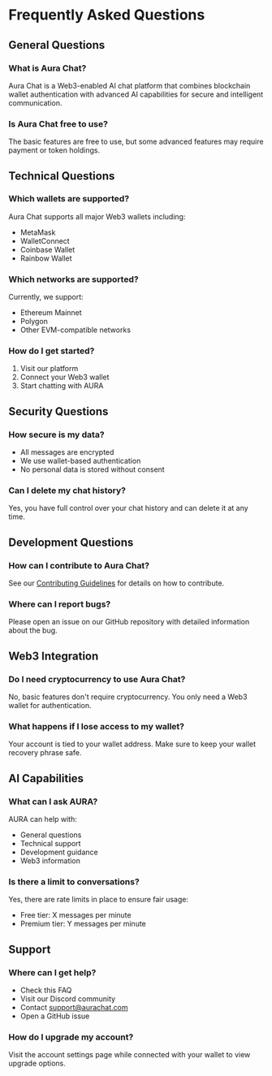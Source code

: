 # Frequently Asked Questions

## General Questions

### What is Aura Chat?
Aura Chat is a Web3-enabled AI chat platform that combines blockchain wallet authentication with advanced AI capabilities for secure and intelligent communication.

### Is Aura Chat free to use?
The basic features are free to use, but some advanced features may require payment or token holdings.

## Technical Questions

### Which wallets are supported?
Aura Chat supports all major Web3 wallets including:
- MetaMask
- WalletConnect
- Coinbase Wallet
- Rainbow Wallet

### Which networks are supported?
Currently, we support:
- Ethereum Mainnet
- Polygon
- Other EVM-compatible networks

### How do I get started?
1. Visit our platform
2. Connect your Web3 wallet
3. Start chatting with AURA

## Security Questions

### How secure is my data?
- All messages are encrypted
- We use wallet-based authentication
- No personal data is stored without consent

### Can I delete my chat history?
Yes, you have full control over your chat history and can delete it at any time.

## Development Questions

### How can I contribute to Aura Chat?
See our [Contributing Guidelines](../../CONTRIBUTING.md) for details on how to contribute.

### Where can I report bugs?
Please open an issue on our GitHub repository with detailed information about the bug.

## Web3 Integration

### Do I need cryptocurrency to use Aura Chat?
No, basic features don't require cryptocurrency. You only need a Web3 wallet for authentication.

### What happens if I lose access to my wallet?
Your account is tied to your wallet address. Make sure to keep your wallet recovery phrase safe.

## AI Capabilities

### What can I ask AURA?
AURA can help with:
- General questions
- Technical support
- Development guidance
- Web3 information

### Is there a limit to conversations?
Yes, there are rate limits in place to ensure fair usage:
- Free tier: X messages per minute
- Premium tier: Y messages per minute

## Support

### Where can I get help?
- Check this FAQ
- Visit our Discord community
- Contact support@aurachat.com
- Open a GitHub issue

### How do I upgrade my account?
Visit the account settings page while connected with your wallet to view upgrade options.
